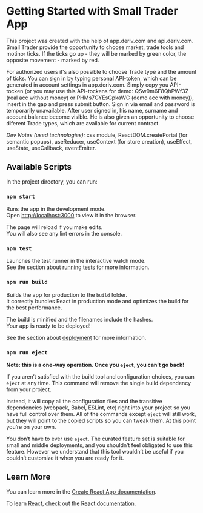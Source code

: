 # Getting Started with Small Trader App

This project was created with the help of app.deriv.com and api.deriv.com. Small Trader provide the opportunity to choose market, trade tools and motinor ticks. If the ticks go up - they will be marked by green color, the opposite movement - marked by red. 

For authorized users it's also possible to choose Trade type and the amount of ticks. You can sign in by typing personal API-token, which can be generated in account settings in app.deriv.com. Simply copy you API-tocken (or you may use this API-tockens for demo: QSw9m6F8QhPWf3Z (real acc without money) or PHMs7GYEsGpkaWC (demo acc with money)), insert in the gap and press submit button. Sign in via email and password is temporarily unavailable. After user signed in, his name, surname and account balance become visible. He is also given an opportunity to choose diferent Trade types, which are available for current contract.

*Dev Notes (used technologies):* css module, ReactDOM.createPortal (for semantic popups), useReducer, useContext (for store creation), useEffect, useState, useCallback, eventEmiter.

## Available Scripts

In the project directory, you can run:

### `npm start`

Runs the app in the development mode.\
Open [http://localhost:3000](http://localhost:3000) to view it in the browser.

The page will reload if you make edits.\
You will also see any lint errors in the console.

### `npm test`

Launches the test runner in the interactive watch mode.\
See the section about [running tests](https://facebook.github.io/create-react-app/docs/running-tests) for more information.

### `npm run build`

Builds the app for production to the `build` folder.\
It correctly bundles React in production mode and optimizes the build for the best performance.

The build is minified and the filenames include the hashes.\
Your app is ready to be deployed!

See the section about [deployment](https://facebook.github.io/create-react-app/docs/deployment) for more information.

### `npm run eject`

**Note: this is a one-way operation. Once you `eject`, you can’t go back!**

If you aren’t satisfied with the build tool and configuration choices, you can `eject` at any time. This command will remove the single build dependency from your project.

Instead, it will copy all the configuration files and the transitive dependencies (webpack, Babel, ESLint, etc) right into your project so you have full control over them. All of the commands except `eject` will still work, but they will point to the copied scripts so you can tweak them. At this point you’re on your own.

You don’t have to ever use `eject`. The curated feature set is suitable for small and middle deployments, and you shouldn’t feel obligated to use this feature. However we understand that this tool wouldn’t be useful if you couldn’t customize it when you are ready for it.

## Learn More

You can learn more in the [Create React App documentation](https://facebook.github.io/create-react-app/docs/getting-started).

To learn React, check out the [React documentation](https://reactjs.org/).

